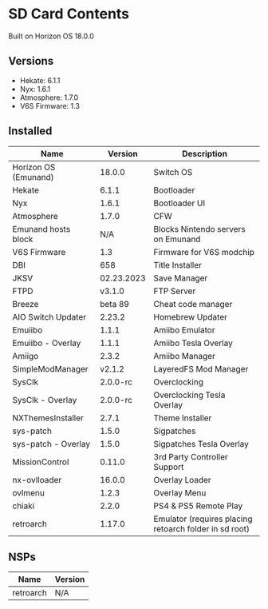 # SD Card Contents 
Built on Horizon OS 18.0.0

## Versions
- Hekate: 6.1.1
- Nyx: 1.6.1
- Atmosphere: 1.7.0
- V6S Firmware: 1.3

## Installed
| Name | Version | Description |
| ---- | ------- | ----------- |
| Horizon OS (Emunand) | 18.0.0 | Switch OS |
| Hekate | 6.1.1 | Bootloader |
| Nyx | 1.6.1 | Bootloader UI |
| Atmosphere | 1.7.0 | CFW |
| Emunand hosts block | N/A | Blocks Nintendo servers on Emunand |
| V6S Firmware | 1.3 | Firmware for V6S modchip |
| DBI | 658 | Title Installer |
| JKSV | 02.23.2023 | Save Manager |
| FTPD | v3.1.0 | FTP Server |
| Breeze | beta 89 | Cheat code manager |
| AIO Switch Updater | 2.23.2 | Homebrew Updater |
| Emuiibo | 1.1.1 | Amiibo Emulator |
| Emuiibo - Overlay | 1.1.1 | Amiibo Tesla Overlay |
| Amiigo | 2.3.2 | Amiibo Manager |
| SimpleModManager | v2.1.2 | LayeredFS Mod Manager |
| SysClk | 2.0.0-rc | Overclocking |
| SysClk - Overlay | 2.0.0-rc | Overclocking Tesla Overlay |
| NXThemesInstaller | 2.7.1 | Theme Installer |
| sys-patch | 1.5.0 | Sigpatches |
| sys-patch - Overlay | 1.5.0 | Sigpatches Tesla Overlay |
| MissionControl | 0.11.0 | 3rd Party Controller Support |
| nx-ovlloader | 16.0.0 | Overlay Loader |
| ovlmenu | 1.2.3 | Overlay Menu |
| chiaki | 2.2.0 | PS4 & PS5 Remote Play |
| retroarch | 1.17.0 | Emulator (requires placing retoarch folder in sd root) |

## NSPs
| Name | Version |
| ---- | ------- |
| retroarch | N/A |